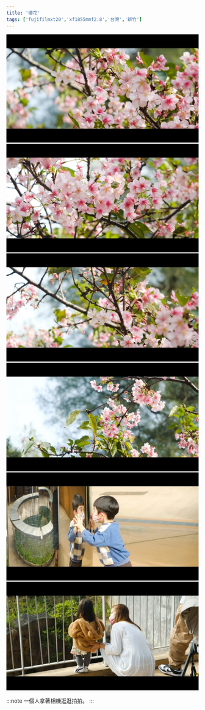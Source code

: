 ```yaml
---
title: '櫻花'
tags: ['fujifilmxt20','xf1855mmf2.8','台灣','新竹']
---
```

![001](./img/instagram_output/202302/011.webp)
![002](./img/instagram_output/202302/013.webp)
![003](./img/instagram_output/202302/014.webp)
![004](./img/instagram_output/202302/022.webp)
![005](./img/instagram_output/202302/015.webp)
![006](./img/instagram_output/202302/016.webp)

:::note 
一個人拿著相機逛逛拍拍。
:::